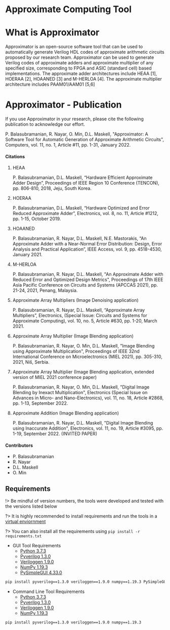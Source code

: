 # Approximate Computing Tool <!-- {docsify-ignore} -->

# What is Approximator

Approximator is an open-source software tool that can be used to automatically generate Verilog HDL codes of approximate arithmetic circuits proposed by our research team. Approximator can be used to generate Verilog codes of approximate adders and approximate multiplier of any specified size, corresponding to FPGA and ASIC (standard cell) based implementations. The approximate adder architectures include HEAA [1], HOERAA [2], HOAANED [3] and M-HERLOA [4]. The approximate multiplier architecture includes PAAM01/AAM01 [5,6]

# Approximator - Publication

If you use Approximator in your research, please cite the following publication to acknowledge our effort.

P. Balasubramanian, R. Nayar, O. Min, D.L. Maskell, "Approximator: A Software Tool for Automatic Generation of Approximate Arithmetic Circuits", Computers, vol. 11, no. 1, Article #11, pp. 1-31, January 2022.

#### Citations

1. HEAA

   P. Balasubramanian, D.L. Maskell, “Hardware Efficient Approximate Adder Design”, Proceedings of IEEE Region 10 Conference (TENCON), pp. 806-810, 2018, Jeju, South Korea.

2. HOERAA

   P. Balasubramanian, D.L. Maskell, “Hardware Optimized and Error Reduced Approximate Adder”, Electronics, vol. 8, no. 11, Article #1212, pp. 1-15, October 2019.

3. HOAANED

   P. Balasubramanian, R. Nayar, D.L. Maskell, N.E. Mastorakis, “An Approximate Adder with a Near-Normal Error Distribution: Design, Error Analysis and Practical Application”, IEEE Access, vol. 9, pp. 4518-4530, January 2021.

4. M-HERLOA

   P. Balasubramanian, R. Nayar, D.L. Maskell, "An Approximate Adder with Reduced Error and Optimized Design Metrics", Proceedings of 17th IEEE Asia Pacific Conference on Circuits and Systems (APCCAS 2021), pp. 21-24, 2021, Penang, Malaysia.

5. Approximate Array Multipliers (Image Denoising application)

   P. Balasubramanian, R. Nayar, D.L. Maskell, “Approximate Array Multipliers”, Electronics, (Special Issue: Circuits and Systems for Approximate Computing), vol. 10, no. 5, Article #630, pp. 1-20, March 2021.

6. Approximate Array Multiplier (Image Blending application)

   P. Balasubramanian, R. Nayar, O. Min, D.L. Maskell, "Image Blending using Approximate Multiplication", Proceedings of IEEE 32nd International Conference on Microelectronics (MIEL 2021), pp. 305-310, 2021, Niš, Serbia.

7. Approximate Array Multiplier (Image Blending application, extended version of MIEL 2021 conference paper)

   P. Balasubramanian, R. Nayar, O. Min, D.L. Maskell, "Digital Image Blending by Inexact Multiplication", Electronics (Special Issue on Advances in Micro- and Nano-Electronics), vol. 11, no. 18, Article #2868, pp. 1-13, September 2022. 

8. Approximate Addition (Image Blending application)

   P. Balasubramanian, R. Nayar, D.L. Maskell, "Digital Image Blending using Inaccurate Addition", Electronics, vol. 11, no. 19, Article #3095, pp. 1-19, September 2022. (INVITED PAPER)


#### Contributors

- P. Balasubramanian
- R. Nayar
- D.L. Maskell
- O. Min

## Requirements

!> Be mindful of version numbers, the tools were developed and tested with the versions listed below

?> It is highly recommended to install requirements and run the tools in a [virtual enviornment](https://docs.python.org/3/tutorial/venv.html)

?> You can also install all the requirements using `pip install -r requirements.txt`

- GUI Tool Requirements
  - [Python 3.7.3](https://www.python.org/downloads/release/python-373)
  - [Pyverilog 1.3.0](https://github.com/PyHDI/Pyverilog)
  - [Veriloggen 1.9.0](https://github.com/PyHDI/veriloggen)
  - [NumPy 1.19.3](https://numpy.org)
  - [PySimpleGUI 4.33.0](https://pysimplegui.readthedocs.io/en/latest)

```bash
pip install pyverilog==1.3.0 veriloggen==1.9.0 numpy==1.19.3 PySimpleGUI==4.33.0
```

- Command Line Tool Requirements
  - [Python 3.7.3](https://www.python.org/downloads/release/python-373)
  - [Pyverilog 1.3.0](https://github.com/PyHDI/Pyverilog)
  - [Veriloggen 1.9.0](https://github.com/PyHDI/veriloggen)
  - [NumPy 1.19.3](https://numpy.org)

```bash
pip install pyverilog==1.3.0 veriloggen==1.9.0 numpy==1.19.3
```
